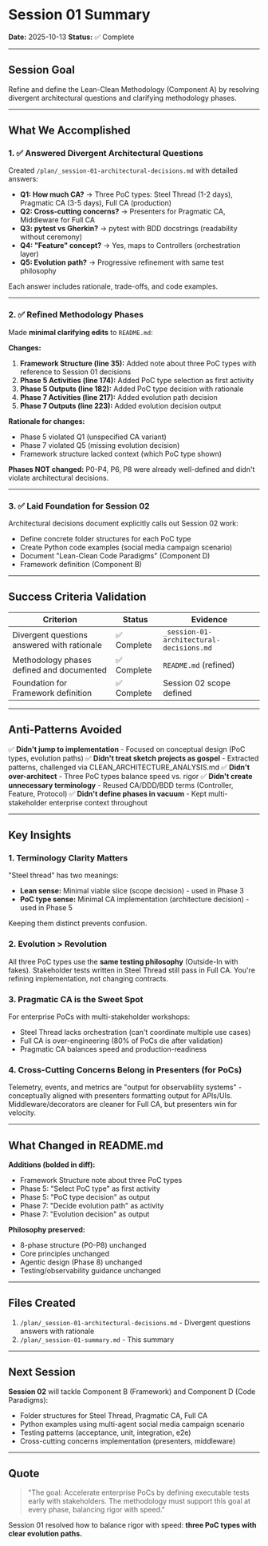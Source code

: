 # Session 01 Summary

**Date:** 2025-10-13
**Status:** ✅ Complete

---

## Session Goal

Refine and define the Lean-Clean Methodology (Component A) by resolving divergent architectural questions and clarifying methodology phases.

---

## What We Accomplished

### 1. ✅ Answered Divergent Architectural Questions

Created `/plan/_session-01-architectural-decisions.md` with detailed answers:

- **Q1: How much CA?** → Three PoC types: Steel Thread (1-2 days), Pragmatic CA (3-5 days), Full CA (production)
- **Q2: Cross-cutting concerns?** → Presenters for Pragmatic CA, Middleware for Full CA
- **Q3: pytest vs Gherkin?** → pytest with BDD docstrings (readability without ceremony)
- **Q4: "Feature" concept?** → Yes, maps to Controllers (orchestration layer)
- **Q5: Evolution path?** → Progressive refinement with same test philosophy

Each answer includes rationale, trade-offs, and code examples.

---

### 2. ✅ Refined Methodology Phases

Made **minimal clarifying edits** to `README.md`:

**Changes:**
1. **Framework Structure (line 35):** Added note about three PoC types with reference to Session 01 decisions
2. **Phase 5 Activities (line 174):** Added PoC type selection as first activity
3. **Phase 5 Outputs (line 182):** Added PoC type decision with rationale
4. **Phase 7 Activities (line 217):** Added evolution path decision
5. **Phase 7 Outputs (line 223):** Added evolution decision output

**Rationale for changes:**
- Phase 5 violated Q1 (unspecified CA variant)
- Phase 7 violated Q5 (missing evolution decision)
- Framework structure lacked context (which PoC type shown)

**Phases NOT changed:** P0-P4, P6, P8 were already well-defined and didn't violate architectural decisions.

---

### 3. ✅ Laid Foundation for Session 02

Architectural decisions document explicitly calls out Session 02 work:
- Define concrete folder structures for each PoC type
- Create Python code examples (social media campaign scenario)
- Document "Lean-Clean Code Paradigms" (Component D)
- Framework definition (Component B)

---

## Success Criteria Validation

| Criterion | Status | Evidence |
|-----------|--------|----------|
| Divergent questions answered with rationale | ✅ Complete | `_session-01-architectural-decisions.md` |
| Methodology phases defined and documented | ✅ Complete | `README.md` (refined) |
| Foundation for Framework definition | ✅ Complete | Session 02 scope defined |

---

## Anti-Patterns Avoided

✅ **Didn't jump to implementation** - Focused on conceptual design (PoC types, evolution paths)
✅ **Didn't treat sketch projects as gospel** - Extracted patterns, challenged via CLEAN_ARCHITECTURE_ANALYSIS.md
✅ **Didn't over-architect** - Three PoC types balance speed vs. rigor
✅ **Didn't create unnecessary terminology** - Reused CA/DDD/BDD terms (Controller, Feature, Protocol)
✅ **Didn't define phases in vacuum** - Kept multi-stakeholder enterprise context throughout

---

## Key Insights

### 1. Terminology Clarity Matters
"Steel thread" has two meanings:
- **Lean sense:** Minimal viable slice (scope decision) - used in Phase 3
- **PoC type sense:** Minimal CA implementation (architecture decision) - used in Phase 5

Keeping them distinct prevents confusion.

### 2. Evolution > Revolution
All three PoC types use the **same testing philosophy** (Outside-In with fakes). Stakeholder tests written in Steel Thread still pass in Full CA. You're refining implementation, not changing contracts.

### 3. Pragmatic CA is the Sweet Spot
For enterprise PoCs with multi-stakeholder workshops:
- Steel Thread lacks orchestration (can't coordinate multiple use cases)
- Full CA is over-engineering (80% of PoCs die after validation)
- Pragmatic CA balances speed and production-readiness

### 4. Cross-Cutting Concerns Belong in Presenters (for PoCs)
Telemetry, events, and metrics are "output for observability systems" - conceptually aligned with presenters formatting output for APIs/UIs. Middleware/decorators are cleaner for Full CA, but presenters win for velocity.

---

## What Changed in README.md

**Additions (bolded in diff):**
- Framework Structure note about three PoC types
- Phase 5: "Select PoC type" as first activity
- Phase 5: "PoC type decision" as output
- Phase 7: "Decide evolution path" as activity
- Phase 7: "Evolution decision" as output

**Philosophy preserved:**
- 8-phase structure (P0-P8) unchanged
- Core principles unchanged
- Agentic design (Phase 8) unchanged
- Testing/observability guidance unchanged

---

## Files Created

1. `/plan/_session-01-architectural-decisions.md` - Divergent questions answers with rationale
2. `/plan/_session-01-summary.md` - This summary

---

## Next Session

**Session 02** will tackle Component B (Framework) and Component D (Code Paradigms):
- Folder structures for Steel Thread, Pragmatic CA, Full CA
- Python examples using multi-agent social media campaign scenario
- Testing patterns (acceptance, unit, integration, e2e)
- Cross-cutting concerns implementation (presenters, middleware)

---

## Quote

> "The goal: Accelerate enterprise PoCs by defining executable tests early with stakeholders. The methodology must support this goal at every phase, balancing rigor with speed."

Session 01 resolved how to balance rigor with speed: **three PoC types with clear evolution paths.**
